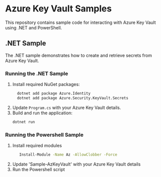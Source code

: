 # Azure Key Vault Samples

This repository contains sample code for interacting with Azure Key Vault using .NET and PowerShell.

## .NET Sample

The .NET sample demonstrates how to create and retrieve secrets from Azure Key Vault.

### Running the .NET Sample

1. Install required NuGet packages:
   ```sh
     dotnet add package Azure.Identity
     dotnet add package Azure.Security.KeyVault.Secrets
3. Update `Program.cs` with your Azure Key Vault details.
4. Build and run the application:
   ```sh
   dotnet run

### Running the Powershell Sample

1. Install required modules
   ```sh
      Install-Module -Name Az -AllowClobber -Force
3. Update 'Sample-AzKeyVault' with your Azure Key Vault details
4. Run the Powershell script

